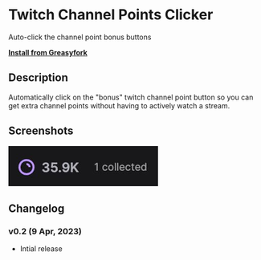 # Twitch Channel Points Clicker

Auto-click the channel point bonus buttons

**[Install from Greasyfork](https://greasyfork.org/en/scripts/463605-twitch-channel-points-clicker)**

## Description

Automatically click on the "bonus" twitch channel point button so you can get extra channel points without having to actively watch a stream.

## Screenshots

![A screenshot of channel points on Twitch with text displaying how many bonuses have been collected](./screenshot_1.jpg)

## Changelog

### v0.2 (9 Apr, 2023)

- Intial release
